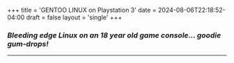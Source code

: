 +++
title = 'GENTOO LINUX on Playstation 3'
date = 2024-08-06T22:18:52-04:00
draft = false
layout = 'single'
+++

### *Bleeding edge Linux on an 18 year old game console... goodie gum-drops!*

---

